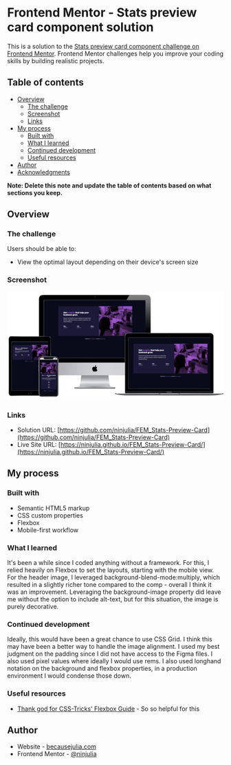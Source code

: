 # Frontend Mentor - Stats preview card component solution

This is a solution to the [Stats preview card component challenge on Frontend Mentor](https://www.frontendmentor.io/challenges/stats-preview-card-component-8JqbgoU62). Frontend Mentor challenges help you improve your coding skills by building realistic projects. 

## Table of contents

- [Overview](#overview)
  - [The challenge](#the-challenge)
  - [Screenshot](#screenshot)
  - [Links](#links)
- [My process](#my-process)
  - [Built with](#built-with)
  - [What I learned](#what-i-learned)
  - [Continued development](#continued-development)
  - [Useful resources](#useful-resources)
- [Author](#author)
- [Acknowledgments](#acknowledgments)

**Note: Delete this note and update the table of contents based on what sections you keep.**

## Overview

### The challenge

Users should be able to:

- View the optimal layout depending on their device's screen size

### Screenshot

![](./screenshot.png)

### Links

- Solution URL: [https://github.com/ninjulia/FEM_Stats-Preview-Card](https://github.com/ninjulia/FEM_Stats-Preview-Card)
- Live Site URL: [https://ninjulia.github.io/FEM_Stats-Preview-Card/](https://ninjulia.github.io/FEM_Stats-Preview-Card/)

## My process

### Built with

- Semantic HTML5 markup
- CSS custom properties
- Flexbox
- Mobile-first workflow

### What I learned

It's been a while since I coded anything without a framework. For this, I relied heavily on Flexbox to set the layouts, starting with the mobile view.  For the header image, I leveraged background-blend-mode:multiply, which resulted in a slightly richer tone compared to the comp - overall I think it was an improvement.  Leveraging the background-image property did leave me without the option to include alt-text, but for this situation, the image is purely decorative.

### Continued development

Ideally, this would have been a great chance to use CSS Grid. I think this may have been a better way to handle the image alignment.  I used my best judgment on the padding since I did not have access to the Figma files. I also used pixel values where ideally I would use rems.  I also used longhand notation on the background and flexbox properties, in a production environment I would condense those down.  

### Useful resources

- [Thank god for CSS-Tricks' Flexbox Guide](https://css-tricks.com/snippets/css/a-guide-to-flexbox/) - So so helpful for this

## Author

- Website - [becausejulia.com](https://www.becausejulia.com)
- Frontend Mentor - [@ninjulia](https://www.frontendmentor.io/profile/ninjulia)
